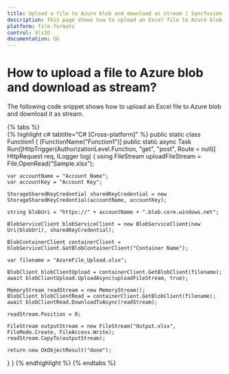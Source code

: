```yaml
---
title: Upload a file to Azure blob and download as stream | Syncfusion
description: This page shows how to upload an Excel file to Azure blob and download it as stream.
platform: file-formats
control: XlsIO
documentation: UG
---
```


# How to upload a file to Azure blob and download as stream?

The following code snippet shows how to upload an Excel file to Azure blob and download it as stream.

{% tabs %}  
{% highlight c# tabtitle="C# [Cross-platform]" %}
public static class Function1
{
  [FunctionName("Function1")]
  public static async Task<IActionResult> Run([HttpTrigger(AuthorizationLevel.Function, "get", "post", Route = null)] HttpRequest req, ILogger log)
  {
    using FileStream uploadFileStream = File.OpenRead("Sample.xlsx");

    var accountName = "Account Name";
    var accountKey = "Account Key";

    StorageSharedKeyCredential sharedKeyCredential = new StorageSharedKeyCredential(accountName, accountKey);

    string blobUri = "https://" + accountName + ".blob.core.windows.net";

    BlobServiceClient blobServiceClient = new BlobServiceClient(new Uri(blobUri), sharedKeyCredential);

    BlobContainerClient containerClient = blobServiceClient.GetBlobContainerClient("Container Name");

    var filename = "AzureFile_Upload.xlsx";

    BlobClient blobClientUpload = containerClient.GetBlobClient(filename);
    await blobClientUpload.UploadAsync(uploadFileStream, true);

    MemoryStream readStream = new MemoryStream();
    BlobClient blobClientRead = containerClient.GetBlobClient(filename);
    await blobClientRead.DownloadToAsync(readStream);

    readStream.Position = 0;

    FileStream outputStream = new FileStream("Output.xlsx", FileMode.Create, FileAccess.Write);
    readStream.CopyTo(outputStream);

    return new OkObjectResult("done");
  }
}
{% endhighlight %}
{% endtabs %}